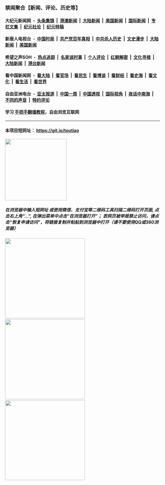 ### 禁闻聚合【新闻、评论、历史等】

#### 大纪元新闻网 &nbsp;-&nbsp; [头条集锦](indexes/E头条集锦.md?t=02281102) &nbsp;|&nbsp; [港澳新闻](indexes/E港澳新闻.md?t=02281102)  &nbsp;|&nbsp; [大陆新闻](indexes/E大陆新闻.md?t=02281102) &nbsp;|&nbsp; [美国新闻](indexes/E美国新闻.md?t=02281102) &nbsp;|&nbsp; [国际新闻](indexes/E国际新闻.md?t=02281102) &nbsp;|&nbsp; [专栏文集](indexes/E专栏文集.md?t=02281102) &nbsp;|&nbsp; [纪元社论](indexes/E纪元社论.md?t=02281102) &nbsp;|&nbsp; [纪元特稿](indexes/E纪元特稿.md?t=02281102) 

#### 新唐人电视台 &nbsp;-&nbsp; [中国时局](indexes/N中国时局.md?t=02281102) &nbsp;|&nbsp; [共产党百年真相](indexes/N共产党百年真相.md?t=02281102) &nbsp;|&nbsp; [中共杀人历史](indexes/N中共杀人历史.md?t=02281102) &nbsp;|&nbsp; [文史漫步](indexes/N文史漫步.md?t=02281102) &nbsp;|&nbsp; [大陆新闻](indexes/N大陆新闻.md?t=02281102) &nbsp;|&nbsp; [美国新闻](indexes/N美国新闻.md?t=02281102)

#### 希望之声SOH &nbsp;-&nbsp; [热点追踪](indexes/H热点追踪.md?t=02281102) &nbsp;|&nbsp; [名家谈时事](indexes/H名家谈时事.md?t=02281102) &nbsp;|&nbsp; [个人评论](indexes/H个人评论.md?t=02281102)  &nbsp;|&nbsp; [红朝解密](indexes/H红朝解密.md?t=02281102) &nbsp;|&nbsp; [文化寻根](indexes/H文化寻根.md?t=02281102) &nbsp;|&nbsp; [大陆新闻](indexes/H大陆新闻.md?t=02281102) &nbsp;|&nbsp; [港台新闻](indexes/H港台新闻.md?t=02281102)

#### 看中国新闻网 &nbsp;-&nbsp; [看大陆](indexes/S看大陆.md?t=02281102) &nbsp;|&nbsp; [看官场](indexes/S看官场.md?t=02281102) &nbsp;|&nbsp; [看民生](indexes/S看民生.md?t=02281102)  &nbsp;|&nbsp; [看博谈](indexes/S看博谈.md?t=02281102) &nbsp;|&nbsp; [看财经](indexes/S看财经.md?t=02281102) &nbsp;|&nbsp; [看史海](indexes/S看史海.md?t=02281102) &nbsp;|&nbsp; [看文化](indexes/S看文化.md?t=02281102) &nbsp;|&nbsp; [看生活](indexes/S看生活.md?t=02281102) &nbsp;|&nbsp; [看世界](indexes/S看世界.md?t=02281102)

#### 自由亚洲电台 &nbsp;-&nbsp; [亚太报道](indexes/R亚太报道.md?t=02281102) &nbsp;|&nbsp; [中国一周](indexes/R中国一周.md?t=02281102) &nbsp;|&nbsp; [中国透视](indexes/R中国透视.md?t=02281102)  &nbsp;|&nbsp; [国际视角](indexes/R国际视角.md?t=02281102) &nbsp;|&nbsp; [夜话中南海](indexes/R夜话中南海.md?t=02281102) &nbsp;|&nbsp; [不同的声音](indexes/R不同的声音.md?t=02281102) &nbsp;|&nbsp; [特约评论](indexes/R特约评论.md?t=02281102)

#### 学习 [手把手翻墙教程](https://github.com/gfw-breaker/guides/wiki)，自由浏览互联网

----

#### 本项目短网址： https://git.io/toutiao
<img src="https://raw.githubusercontent.com/gfw-breaker/banned-news/master/scripts/img/qr.png" width="200px"/>  

##### 在浏览器中输入短网址 或使用微信、支付宝等二维码工具扫描二维码打开页面, 点击右上角"...", 在弹出菜单中点击“在浏览器打开”； 若网页被举报禁止访问，请点击“恢复申请访问”，将链接复制并粘贴到浏览器中打开（请不要使用QQ或360浏览器）

<img src="https://raw.githubusercontent.com/gfw-breaker/banned-news/master/scripts/img/1.png" width="260px"/> &nbsp; <img src="https://raw.githubusercontent.com/gfw-breaker/banned-news/master/scripts/img/2.png" width="260px"/> &nbsp; <img src="https://raw.githubusercontent.com/gfw-breaker/banned-news/master/scripts/img/3.png" width="260px"/>
